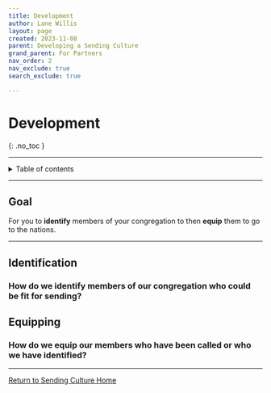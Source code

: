 ```yaml
---
title: Development
author: Lane Willis
layout: page
created: 2023-11-08
parent: Developing a Sending Culture
grand_parent: For Partners
nav_order: 2
nav_exclude: true
search_exclude: true

---
```


# Development
{: .no_toc }

---

<details closed markdown="block">
  <summary>
    Table of contents
  </summary>
  {: .text-delta }
1. TOC
{:toc}
</details>

---

## Goal
For you to **identify** members of your congregation to then **equip** them to go to the nations.

---

## Identification

### How do we identify members of our congregation who could be fit for sending?

## Equipping

### How do we equip our members who have been called or who we have identified?

---

[Return to Sending Culture Home](/sendingculture)